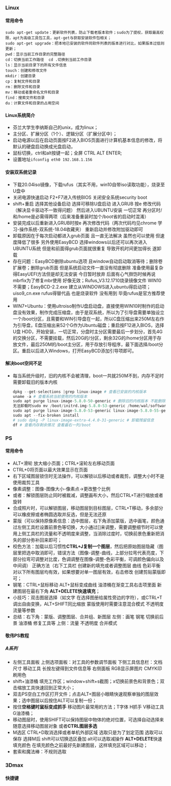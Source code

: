 
### Linux
#### 常用命令
```
sudo apt-get update：更新软件列表，防止下载老版本软件；sudo为了提权，获取最高权限，apt为高级工具包工具，apt-get与获取安装软件包相关；
sudo apt-get upgrade：把本地已安装的软件同软件列表的版本进行对比，如果版本过低则更新；
pwd：显示当前工作目录的完整路径
cd：切换当前工作路径  cd .切换到当前工作目录
ls：显示当前目录下的所有文件信息
touch：创建和修改文件
mkdir：创建目录
cp：复制文件和目录
rm：删除文件和目录
mv：移动或者重命名文件和目录
find：搜索文件和目录
du：计算文件和目录的占用空间

```
#### Linux系统简介
- 芬兰大学生李纳斯自己的unix，成为linux；
- 主分区、扩展分区（1个）、逻辑分区（扩展分区中）；
- 启动电源以后在启动页面按F2进入BIOS页面进行计算机基本信息的修改，将默认的硬盘启动换成光盘启动，
- 鼠标切换，ctrl和alt按键一起；全屏 CTRL ALT ENTER;
- 设置地址`ifconfig eth0 192.168.1.156`

#### 安装双系统记录
- 下载20.04iso镜像，下载rufus（其实不用，win10自带iso读取功能），烧录至U盘中
- 关闭电源快速启动  F2+F7进入传统BIOS 关闭安全系统security boot
- shift+重启 选择其他设备启动 选择可移除U盘启动   进入GRUB 按e 修改代码（解决显卡驱动不一致得问题）  然后进入UBUNTU安装  一切正常  再分区时/ 和/home是必需得两项（后来准备重装时加个/boot省的启动时混淆）
- 安装完成以后重新进入GRUB时按e  再次修改代码（两次代码均见chrome 学习-操作系统-双系统-18.04收藏夹）  重新启动并修改附加驱动即可
- 卸载原因在于每次启动都进入grub页面 且一直无法解决   虽然也可以使用  但速度降低了很多 另外使用EasyBCD  选择windows以后还可以再次进入UBUNTU系统  但是和前面得grub页面就很重复  导致开机时间更加得长  遂卸载
- 存在问题：EasyBCD删除ubuntu选项 且window自动启动取消等待；删除卷 扩展卷；删除grub页面  但是系统启动文件一直没有彻底删除 准备使用最复杂得EasyUEFI方法但是却无法安装 今日暂时放弃  后面有心气捯饬时候再说  mbrfix为了修复mbr使用 好像无效；Rufus_V3.12.1710烧录镜像文件 WIN10不需要；EasyBCD-2.2.exe 建立从WINDOWS进入ubuntu得启动项；uiso9_cn.exe rufus得替代品 也是烧录软件 没有用到 毕竟rufus是官方推荐使用
- WIN7+Ubuntu：使用ultroiso制作U盘启动盘，直接使用WIN10时制作的启动盘没有效果，制作完成压缩盘，由于是双系统，所以为了引导盘需要单独设立一个/boot分区，且需要和WIN引导盘在一起，所以C盘压缩出来250M左右作为引导盘，E盘压缩出来52个G作为Ubuntu磁盘；重启按F12进入BIOS，选择U盘 HDD，开始安装，一切正常，分盘时主分区需要最后一步划分，首先4G的交换分区，不需要挂载，然后20G的/分区，剩余32G的/home分区用于存放文件，最后250M的/boot主分区，用于存放引导程序，最下面选择/boot分区。重启以后进入Windows，打开EasyBCD添加引导项即可。

#### 解决boot空间不足

- 每当系统升级时，旧的内核不会被清理，boot一共就250M不到，内存不足时需要卸载旧的版本内核

  ```python
  dpkg --get-selections |grep linux-image # 查看已安装的内核版本
  uname -a # 查看系统当前使用的内核版本
  sudo apt purge linux-image-5.8.0-50-generic # 删除旧的内核版本 不能删除新的
  无法卸载时sudo mv /boot/initrd.img-5.8.0-53-generic /home/wal/software/Files/TempBoot
  sudo apt purge linux-image-5.8.0-53-generic linux-image-5.8.0-55-generic
  sudo apt --fix-broken install
  # sudo dpkg -P linux-image-extra-4.4.0-31-generic # 卸载残留信息
  df # 查看内存剩余情况 查看最右一列/boot
  ```
  
  

### PS
#### 常用命令
- ALT+滑轮 放大缩小页面；CTRL+滚轮左右移动页面
- CTRL+0将页面以最大效果显示在页面
- 右下区域图层锁住时无法操作，可以解锁以后移动或者裁剪，调整大小时不是使用裁剪工具
- 像素调整：图像-图像大小-像素点->更改整个比例
- 或者：解锁图层防止同时被裁减，调整画布大小，然后CTRL+T进行缩放或者旋转
- 合成照片时，可以解锁图层，移动图层到目标图层，CTRL+T移动，多余部分可以橡皮擦或者椭圆选取并反选，但是无法还原
- 蒙版（可以保持原像素信息：选中图层，右下角添加蒙版，选中画笔，颜色通过左侧工具栏设置前景色等切换，大小通过[]来调整，需要调整细节时可以使用上侧工具栏的流量和不透明度来调整，当消除过度时，切换前景色重新把消失的部分弥补回来即可；
- 校色方法：加载以后习惯性**CTRL+J复制一个图层**，然后把原始图层隐藏（图层里把选中取消即可，错误方法（图像-调整-曲线，上部分拉弯代表亮度，下部分拉弯可调整对比度，色调调整在图像-调整-色彩平衡，可调颜色偏向以及中间调） 正确方法（右下工具栏 创建新的填充或者调整图层 曲线 色彩平衡 对以下所有图层均有效，如果想要对单一图层有效，右击修改 创建剪贴蒙版即可；
- 钢笔：CTRL+鼠标移动 ALT+鼠标变成曲线 油漆桶在渐变工具右击项里面 新建图层在最右下角 **ALT+DELETE快速填充**；
- 小技巧：双击图层选择（如文字 在选择图册给属性旁边的字符），或CTRL+T调出自由变换，ALT+SHIFT同比缩放  蒙版使用时需要注意混合模式 不透明度 流量等参数
- 总结：右下角：蒙版、调整图层、合并组、新图层      左侧：画笔 钢笔 切换前后景 油漆桶 修复工具等  上侧：流量 不透明度 合并模式    

#### 敬伟PS教程
##### A系列
- 左侧工具面板  上侧选项面板：对工具的参数调节面板  下侧工具信息栏：文档尺寸 移动工具 长按左键得到文件信息等  右侧面板      RGB显示屏图片  CMYK印刷用色
- shift+油漆桶 填充工作区；window+shift+s截图；x切换前景色和背景色；双击缩放工具快速回到正常大小；
- 双击PS空白工作区打开文件；点击ALT+图层小眼睛快速观察单独的图层效果；选中图层以后按住ALT可以复制一份；
- 按住**空格键时鼠标变成抓手** 移动图片最常用的方法；T字体 H抓手 V移动工具 G油漆桶；
- 移动图层时，使用SHIFT可以保持图层中物体的绝对位置，可选择自动选择来随意选择移动图层对象 或者**CTRL图层多选**
- M选区  CTRL+D取消选择或者单机外部区域 选取只是为了划定范围 选取可以保存  选择M后 shift可以切换选区叠加 alt可以选取减操作 **ALT+DELETE**快速填充颜色 在填充颜色之前最好先新建图层，这样填充区域可以移动；
- 套索和魔法棒：不规则选取




### 3Dmax
#### 快捷键